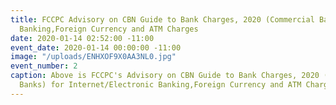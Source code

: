 ```yaml
---
title: FCCPC Advisory on CBN Guide to Bank Charges, 2020 (Commercial Banks) for Internet/Electronic
  Banking,Foreign Currency and ATM Charges
date: 2020-01-14 02:52:00 -11:00
event_date: 2020-01-14 00:00:00 -11:00
image: "/uploads/ENHXOF9X0AA3NL0.jpg"
event_number: 2
caption: Above is FCCPC's Advisory on CBN Guide to Bank Charges, 2020 (Commercial
  Banks) for Internet/Electronic Banking,Foreign Currency and ATM Charges
---
```


